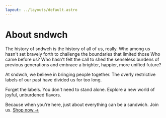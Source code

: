 ```yaml
---
layout: ../layouts/default.astro
---
```


# About sndwch

The history of sndwch is the history of all of us, really. Who among us hasn't set
bravely forth to challenge the boundaries that limited those Who came before us? Who
hasn't felt the call to shed the senseless burdens of previous generations and embrace a
brighter, happier, more unified future?

At sndwch, we believe in bringing people together. The overly restrictive labels of our
past have divided us for too long.

Forget the labels. You don't need to stand alone. Explore a new world of joyful,
unburdened flavors.

Because when you're here, just about everything can be a sandwich.
Join us. [Shop now &rarr;](/shop)